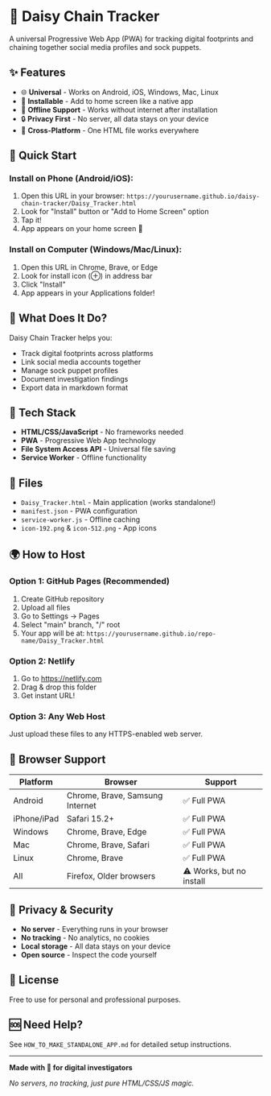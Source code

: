 # 🌼 Daisy Chain Tracker

A universal Progressive Web App (PWA) for tracking digital footprints and chaining together social media profiles and sock puppets.

## ✨ Features

- 🌐 **Universal** - Works on Android, iOS, Windows, Mac, Linux
- 📱 **Installable** - Add to home screen like a native app
- 💾 **Offline Support** - Works without internet after installation
- 🔒 **Privacy First** - No server, all data stays on your device
- 🎯 **Cross-Platform** - One HTML file works everywhere

## 🚀 Quick Start

### Install on Phone (Android/iOS):

1. Open this URL in your browser: `https://yourusername.github.io/daisy-chain-tracker/Daisy_Tracker.html`
2. Look for "Install" button or "Add to Home Screen" option
3. Tap it!
4. App appears on your home screen 🎉

### Install on Computer (Windows/Mac/Linux):

1. Open this URL in Chrome, Brave, or Edge
2. Look for install icon (⊕) in address bar
3. Click "Install"
4. App appears in your Applications folder!

## 📂 What Does It Do?

Daisy Chain Tracker helps you:
- Track digital footprints across platforms
- Link social media accounts together
- Manage sock puppet profiles
- Document investigation findings
- Export data in markdown format

## 🔧 Tech Stack

- **HTML/CSS/JavaScript** - No frameworks needed
- **PWA** - Progressive Web App technology
- **File System Access API** - Universal file saving
- **Service Worker** - Offline functionality

## 📝 Files

- `Daisy_Tracker.html` - Main application (works standalone!)
- `manifest.json` - PWA configuration
- `service-worker.js` - Offline caching
- `icon-192.png` & `icon-512.png` - App icons

## 🌍 How to Host

### Option 1: GitHub Pages (Recommended)

1. Create GitHub repository
2. Upload all files
3. Go to Settings → Pages
4. Select "main" branch, "/" root
5. Your app will be at: `https://yourusername.github.io/repo-name/Daisy_Tracker.html`

### Option 2: Netlify

1. Go to https://netlify.com
2. Drag & drop this folder
3. Get instant URL!

### Option 3: Any Web Host

Just upload these files to any HTTPS-enabled web server.

## 📱 Browser Support

| Platform | Browser | Support |
|----------|---------|---------|
| Android | Chrome, Brave, Samsung Internet | ✅ Full PWA |
| iPhone/iPad | Safari 15.2+ | ✅ Full PWA |
| Windows | Chrome, Brave, Edge | ✅ Full PWA |
| Mac | Chrome, Brave, Safari | ✅ Full PWA |
| Linux | Chrome, Brave | ✅ Full PWA |
| All | Firefox, Older browsers | ⚠️ Works, but no install |

## 🔐 Privacy & Security

- **No server** - Everything runs in your browser
- **No tracking** - No analytics, no cookies
- **Local storage** - All data stays on your device
- **Open source** - Inspect the code yourself

## 📄 License

Free to use for personal and professional purposes.

## 🆘 Need Help?

See `HOW_TO_MAKE_STANDALONE_APP.md` for detailed setup instructions.

---

**Made with 🌼 for digital investigators**

*No servers, no tracking, just pure HTML/CSS/JS magic.*
